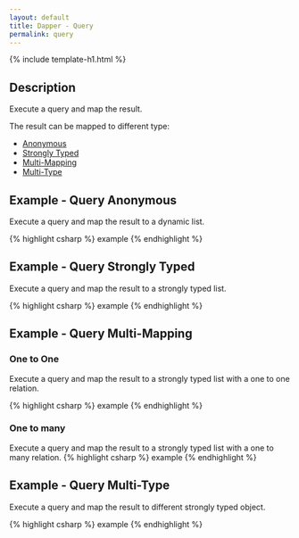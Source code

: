 ```yaml
---
layout: default
title: Dapper - Query 
permalink: query
---
```


{% include template-h1.html %}

## Description
Execute a query and map the result.

The result can be mapped to different type:

- [Anonymous](#example---query-anonymous)
- [Strongly Typed](#example---query-strongly-typed)
- [Multi-Mapping](#example---query-multi-mapping)
- [Multi-Type](#example---query-multi-type)

## Example - Query Anonymous
Execute a query and map the result to a dynamic list.

{% highlight csharp %}
example
{% endhighlight %}

## Example - Query Strongly Typed
Execute a query and map the result to a strongly typed list.

{% highlight csharp %}
example
{% endhighlight %}

## Example - Query Multi-Mapping

### One to One
Execute a query and map the result to a strongly typed list with a one to one relation.

{% highlight csharp %}
example
{% endhighlight %}

### One to many
Execute a query and map the result to a strongly typed list with a one to many relation.
{% highlight csharp %}
example
{% endhighlight %}

## Example - Query Multi-Type
Execute a query and map the result to different strongly typed object.

{% highlight csharp %}
example
{% endhighlight %}
